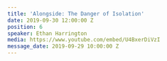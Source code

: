 ```yaml
---
title: 'Alongside: The Danger of Isolation'
date: 2019-09-30 12:00:00 Z
position: 6
speaker: Ethan Harrington
media: https://www.youtube.com/embed/U4BxerDiVzI
message_date: 2019-09-29 10:00:00 Z
---
```


